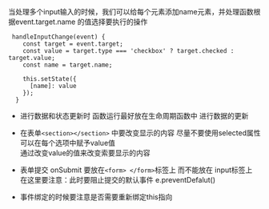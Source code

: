 当处理多个input输入的时候，我们可以给每个元素添加name元素，并处理函数根据event.target.name 的值选择要执行的操作

```
 handleInputChange(event) {
    const target = event.target;
    const value = target.type === 'checkbox' ? target.checked : target.value;
    const name = target.name;

    this.setState({
      [name]: value
    });
  }
```


- 进行数据和状态更新时 函数运行最好放在生命周期函数中 进行数据的更新

- 在表单`<section></section>` 中要改变显示的内容 尽量不要使用selected属性  可以在每个选项中赋予value值  
  通过改变value的值来改变索要显示的内容

- 表单提交 onSubmit 要放在`<form> </form>`标签上 而不能放在 input标签上  
  在这里要注意：此时要阻止提交的默认事件 e.preventDefalut()

- 事件绑定的时候要注意是否需要重新绑定this指向